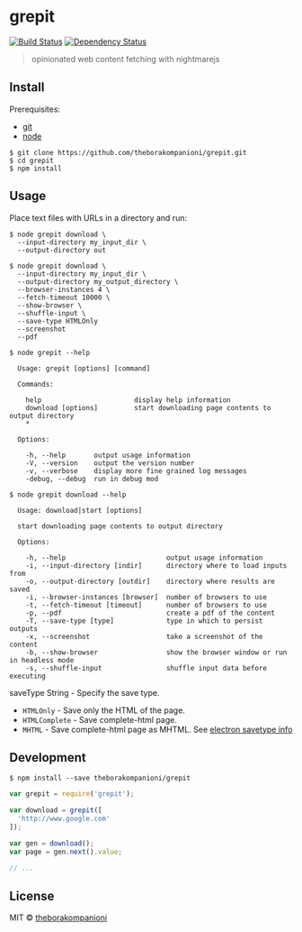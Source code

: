 # grepit
[![Build Status][travis-image]][travis-url]
[![Dependency Status][depstat-image]][depstat-url]

> opinionated web content fetching with nightmarejs

## Install
Prerequisites:
- [git](https://git-scm.com/)
- [node](https://nodejs.org)

```
$ git clone https://github.com/theborakompanioni/grepit.git
$ cd grepit
$ npm install
```

## Usage
Place text files with URLs in a directory and run:
```
$ node grepit download \
  --input-directory my_input_dir \
  --output-directory out
```

```
$ node grepit download \
  --input-directory my_input_dir \
  --output-directory my_output_directory \
  --browser-instances 4 \
  --fetch-timeout 10000 \
  --show-browser \
  --shuffle-input \
  --save-type HTMLOnly
  --screenshot
  --pdf
```

```
$ node grepit --help

  Usage: grepit [options] [command]

  Commands:

    help                       display help information
    download [options]         start downloading page contents to output directory
    *

  Options:

    -h, --help       output usage information
    -V, --version    output the version number
    -v, --verbose    display more fine grained log messages
    -debug, --debug  run in debug mod
```

```
$ node grepit download --help

  Usage: download|start [options]

  start downloading page contents to output directory

  Options:

    -h, --help                         output usage information
    -i, --input-directory [indir]      directory where to load inputs from
    -o, --output-directory [outdir]    directory where results are saved
    -i, --browser-instances [browser]  number of browsers to use
    -t, --fetch-timeout [timeout]      number of browsers to use
    -p, --pdf                          create a pdf of the content
    -T, --save-type [type]             type in which to persist outputs
    -x, --screenshot                   take a screenshot of the content
    -b, --show-browser                 show the browser window or run in headless mode
    -s, --shuffle-input                shuffle input data before executing

```

saveType String - Specify the save type.
- `HTMLOnly` - Save only the HTML of the page.
- `HTMLComplete` - Save complete-html page.
- `MHTML` - Save complete-html page as MHTML.
See [electron savetype info](https://github.com/electron/electron/blob/master/docs/api/web-contents.md#webcontentssavepagefullpath-savetype-callback)


## Development
```
$ npm install --save theborakompanioni/grepit
```

```js
var grepit = require('grepit');

var download = grepit([
  'http://www.google.com'
]);

var gen = download();
var page = gen.next().value;

// ...
```


## License
MIT © [theborakompanioni](http://github.com/theborakompanioni)

[travis-url]: https://travis-ci.org/theborakompanioni/grepit
[travis-image]: https://img.shields.io/travis/theborakompanioni/grepit.svg?style=flat-square

[depstat-url]: https://david-dm.org/theborakompanioni/grepit
[depstat-image]: https://david-dm.org/theborakompanioni/grepit.svg?style=flat-square
